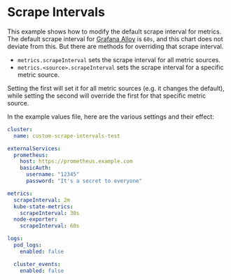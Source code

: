 # Scrape Intervals

This example shows how to modify the default scrape interval for metrics. The default scrape interval for
[Grafana Alloy](https://grafana.com/docs/alloy/latest/reference/components/prometheus.scrape/#arguments) is `60s`,
and this chart does not deviate from this. But there are methods for overriding that scrape interval.

-   `metrics.scrapeInterval` sets the scrape interval for all metric sources.
-   `metrics.<source>.scrapeInterval` sets the scrape interval for a specific metric source.

Setting the first will set it for all metric sources (e.g. it changes the default), while setting the second will
override the first for that specific metric source.

In the example values file, here are the various settings and their effect:

```yaml
cluster:
  name: custom-scrape-intervals-test

externalServices:
  prometheus:
    host: https://prometheus.example.com
    basicAuth:
      username: "12345"
      password: "It's a secret to everyone"

metrics:
  scrapeInterval: 2m
  kube-state-metrics:
    scrapeInterval: 30s
  node-exporter:
    scrapeInterval: 60s

logs:
  pod_logs:
    enabled: false

  cluster_events:
    enabled: false
```
